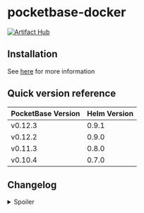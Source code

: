 # pocketbase-docker

[![Artifact Hub](https://img.shields.io/endpoint?url=https://artifacthub.io/badge/repository/pocketbase-docker)](https://artifacthub.io/packages/search?repo=pocketbase-docker)

## Installation

See [here](https://artifacthub.io/packages/helm/pocketbase-docker/pocketbase-helm) for more information

## Quick version reference

| PocketBase Version | Helm Version |
|--------------------|--------------|
| v0.12.3            | 0.9.1        |
| v0.12.2            | 0.9.0        |
| v0.11.3            | 0.8.0        |
| v0.10.4            | 0.7.0        |

## Changelog

<details>
<summary>Spoiler</summary>

### v0.9.1

- Upgraded to pocketbase v0.12.3

### v0.9.0

- Upgraded to pocketbase v0.12.2

### v0.8.0

- Upgraded to pocketbase v0.11.3

**Make sure to have a backup of your pb_data and to read the notes below before updating (there is small breaking change in case you are filtering multi-relation fields in your client-side code).**

### v0.7.0

- Upgraded to pocketbase v0.10.4

### v0.6.0

- Upgraded to pocketbase v0.9.0

**IMPORTANT**: Before upgrading to v0.6.0 remember to upgrade to v0.5.0 first!

### v0.5.0

- Fixed the ingress.yaml
- Upgraded to PocketBase v0.8.0, see changelog [here](https://github.com/pocketbase/pocketbase/releases/tag/v0.8.0)

The upgrade procedure is managed by the helm chart, so relax, **backup** and upgrade!

### v0.4.9

Upgraded to PocketBase v0.7.10

### v0.4.8

Added possibility to create ingress for PocketBase

### v0.4.7

Upgraded to PocketBase v0.7.9

### v0.4.6

Upgraded to PocketBase v0.7.7

### v0.4.5

Upgraded to PocketBase v0.7.5

### v0.4.4

Fixed service port
Fixed url on which pocketbase listens (it is now 0.0.0.0)
Added connection test

### v0.4.3

Upgraded to PocketBase v0.7.4

### v0.4.2

Upgraded to PocketBase v0.7.2, added support for PB_ENCRYPTION_KEY

### v0.4.1

Upgraded to PocketBase v0.7.1

### v0.4.0

Upgraded to PocketBase v0.7.0

</details>